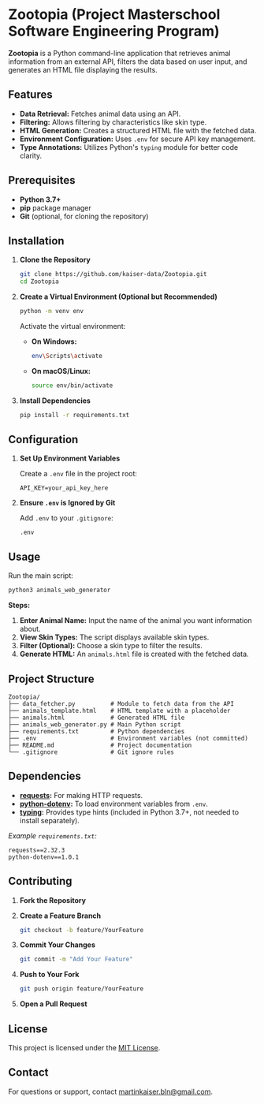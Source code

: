 # Zootopia (Project Masterschool Software Engineering Program)

**Zootopia** is a Python command-line application that retrieves animal information from an external API, filters the data based on user input, and generates an HTML file displaying the results.

## Features

- **Data Retrieval:** Fetches animal data using an API.
- **Filtering:** Allows filtering by characteristics like skin type.
- **HTML Generation:** Creates a structured HTML file with the fetched data.
- **Environment Configuration:** Uses `.env` for secure API key management.
- **Type Annotations:** Utilizes Python's `typing` module for better code clarity.

## Prerequisites

- **Python 3.7+**
- **pip** package manager
- **Git** (optional, for cloning the repository)

## Installation

1. **Clone the Repository**

    ```bash
    git clone https://github.com/kaiser-data/Zootopia.git
    cd Zootopia
    ```

2. **Create a Virtual Environment (Optional but Recommended)**

    ```bash
    python -m venv env
    ```

    Activate the virtual environment:

    - **On Windows:**

        ```bash
        env\Scripts\activate
        ```

    - **On macOS/Linux:**

        ```bash
        source env/bin/activate
        ```

3. **Install Dependencies**

    ```bash
    pip install -r requirements.txt
    ```

## Configuration

1. **Set Up Environment Variables**

    Create a `.env` file in the project root:

    ```env
    API_KEY=your_api_key_here
    ```

2. **Ensure `.env` is Ignored by Git**

    Add `.env` to your `.gitignore`:

    ```gitignore
    .env
    ```

## Usage

Run the main script:

```bash
python3 animals_web_generator
```

**Steps:**

1. **Enter Animal Name:** Input the name of the animal you want information about.
2. **View Skin Types:** The script displays available skin types.
3. **Filter (Optional):** Choose a skin type to filter the results.
4. **Generate HTML:** An `animals.html` file is created with the fetched data.

## Project Structure

```
Zootopia/
├── data_fetcher.py          # Module to fetch data from the API
├── animals_template.html    # HTML template with a placeholder
├── animals.html             # Generated HTML file
├── animals_web_generator.py # Main Python script
├── requirements.txt         # Python dependencies
├── .env                     # Environment variables (not committed)
├── README.md                # Project documentation
└── .gitignore               # Git ignore rules
```

## Dependencies

- **[requests](https://pypi.org/project/requests/):** For making HTTP requests.
- **[python-dotenv](https://pypi.org/project/python-dotenv/):** To load environment variables from `.env`.
- **[typing](https://pypi.org/project/typing/):** Provides type hints (included in Python 3.7+, not needed to install separately).

*Example `requirements.txt`:*

```plaintext
requests==2.32.3
python-dotenv==1.0.1
```

## Contributing

1. **Fork the Repository**
2. **Create a Feature Branch**

    ```bash
    git checkout -b feature/YourFeature
    ```

3. **Commit Your Changes**

    ```bash
    git commit -m "Add Your Feature"
    ```

4. **Push to Your Fork**

    ```bash
    git push origin feature/YourFeature
    ```

5. **Open a Pull Request**

## License

This project is licensed under the [MIT License](LICENSE).

## Contact

For questions or support, contact [martinkaiser.bln@gmail.com](mailto:your.email@example.com).


